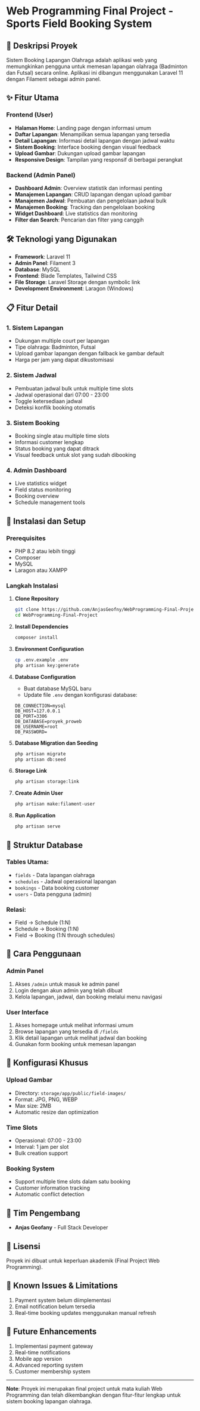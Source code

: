# Web Programming Final Project - Sports Field Booking System

## 📖 Deskripsi Proyek

Sistem Booking Lapangan Olahraga adalah aplikasi web yang memungkinkan pengguna untuk memesan lapangan olahraga (Badminton dan Futsal) secara online. Aplikasi ini dibangun menggunakan Laravel 11 dengan Filament sebagai admin panel.

## ✨ Fitur Utama

### Frontend (User)
- **Halaman Home**: Landing page dengan informasi umum
- **Daftar Lapangan**: Menampilkan semua lapangan yang tersedia
- **Detail Lapangan**: Informasi detail lapangan dengan jadwal waktu
- **Sistem Booking**: Interface booking dengan visual feedback
- **Upload Gambar**: Dukungan upload gambar lapangan
- **Responsive Design**: Tampilan yang responsif di berbagai perangkat

### Backend (Admin Panel)
- **Dashboard Admin**: Overview statistik dan informasi penting
- **Manajemen Lapangan**: CRUD lapangan dengan upload gambar
- **Manajemen Jadwal**: Pembuatan dan pengelolaan jadwal bulk
- **Manajemen Booking**: Tracking dan pengelolaan booking
- **Widget Dashboard**: Live statistics dan monitoring
- **Filter dan Search**: Pencarian dan filter yang canggih

## 🛠️ Teknologi yang Digunakan

- **Framework**: Laravel 11
- **Admin Panel**: Filament 3
- **Database**: MySQL
- **Frontend**: Blade Templates, Tailwind CSS
- **File Storage**: Laravel Storage dengan symbolic link
- **Development Environment**: Laragon (Windows)

## 📋 Fitur Detail

### 1. Sistem Lapangan
- Dukungan multiple court per lapangan
- Tipe olahraga: Badminton, Futsal
- Upload gambar lapangan dengan fallback ke gambar default
- Harga per jam yang dapat dikustomisasi

### 2. Sistem Jadwal
- Pembuatan jadwal bulk untuk multiple time slots
- Jadwal operasional dari 07:00 - 23:00
- Toggle ketersediaan jadwal
- Deteksi konflik booking otomatis

### 3. Sistem Booking
- Booking single atau multiple time slots
- Informasi customer lengkap
- Status booking yang dapat ditrack
- Visual feedback untuk slot yang sudah dibooking

### 4. Admin Dashboard
- Live statistics widget
- Field status monitoring
- Booking overview
- Schedule management tools

## 🚀 Instalasi dan Setup

### Prerequisites
- PHP 8.2 atau lebih tinggi
- Composer
- MySQL
- Laragon atau XAMPP

### Langkah Instalasi

1. **Clone Repository**
   ```bash
   git clone https://github.com/AnjasGeofny/WebProgramming-Final-Project.git
   cd WebProgramming-Final-Project
   ```

2. **Install Dependencies**
   ```bash
   composer install
   ```

3. **Environment Configuration**
   ```bash
   cp .env.example .env
   php artisan key:generate
   ```

4. **Database Configuration**
   - Buat database MySQL baru
   - Update file `.env` dengan konfigurasi database:
   ```env
   DB_CONNECTION=mysql
   DB_HOST=127.0.0.1
   DB_PORT=3306
   DB_DATABASE=proyek_proweb
   DB_USERNAME=root
   DB_PASSWORD=
   ```

5. **Database Migration dan Seeding**
   ```bash
   php artisan migrate
   php artisan db:seed
   ```

6. **Storage Link**
   ```bash
   php artisan storage:link
   ```

7. **Create Admin User**
   ```bash
   php artisan make:filament-user
   ```

8. **Run Application**
   ```bash
   php artisan serve
   ```

## 📁 Struktur Database

### Tables Utama:
- `fields` - Data lapangan olahraga
- `schedules` - Jadwal operasional lapangan
- `bookings` - Data booking customer
- `users` - Data pengguna (admin)

### Relasi:
- Field -> Schedule (1:N)
- Schedule -> Booking (1:N)
- Field -> Booking (1:N through schedules)

## 🎯 Cara Penggunaan

### Admin Panel
1. Akses `/admin` untuk masuk ke admin panel
2. Login dengan akun admin yang telah dibuat
3. Kelola lapangan, jadwal, dan booking melalui menu navigasi

### User Interface
1. Akses homepage untuk melihat informasi umum
2. Browse lapangan yang tersedia di `/fields`
3. Klik detail lapangan untuk melihat jadwal dan booking
4. Gunakan form booking untuk memesan lapangan

## 🔧 Konfigurasi Khusus

### Upload Gambar
- Directory: `storage/app/public/field-images/`
- Format: JPG, PNG, WEBP
- Max size: 2MB
- Automatic resize dan optimization

### Time Slots
- Operasional: 07:00 - 23:00
- Interval: 1 jam per slot
- Bulk creation support

### Booking System
- Support multiple time slots dalam satu booking
- Customer information tracking
- Automatic conflict detection

## 👥 Tim Pengembang

- **Anjas Geofany** - Full Stack Developer

## 📄 Lisensi

Proyek ini dibuat untuk keperluan akademik (Final Project Web Programming).

## 🐛 Known Issues & Limitations

1. Payment system belum diimplementasi
2. Email notification belum tersedia
3. Real-time booking updates menggunakan manual refresh

## 🔄 Future Enhancements

1. Implementasi payment gateway
2. Real-time notifications
3. Mobile app version
4. Advanced reporting system
5. Customer membership system

---

**Note**: Proyek ini merupakan final project untuk mata kuliah Web Programming dan telah dikembangkan dengan fitur-fitur lengkap untuk sistem booking lapangan olahraga.
